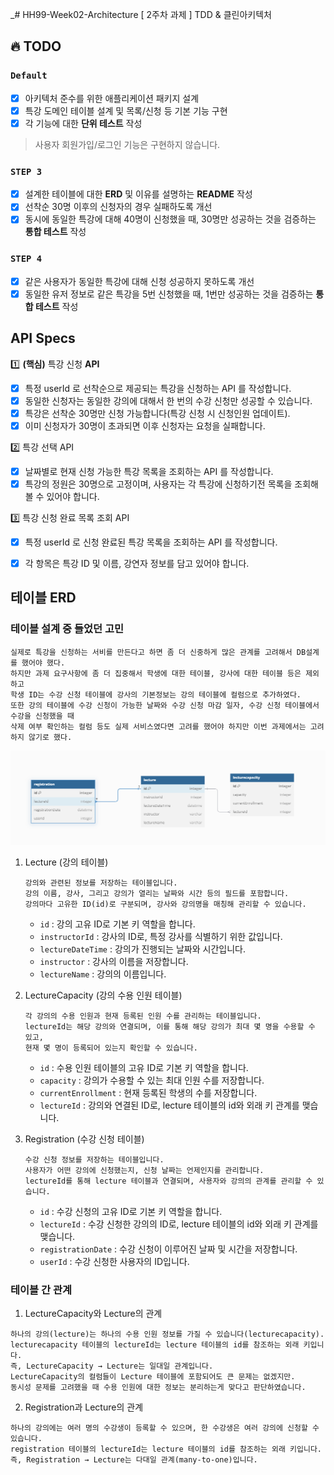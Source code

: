 _# HH99-Week02-Architecture
[ 2주차 과제 ] TDD & 클린아키텍처

## 🔥 TODO
### **`Default`**
  - [X] 아키텍처 준수를 위한 애플리케이션 패키지 설계
  - [X] 특강 도메인 테이블 설계 및 목록/신청 등 기본 기능 구현
  - [X] 각 기능에 대한 **단위 테스트** 작성
  > 사용자 회원가입/로그인 기능은 구현하지 않습니다.
### **`STEP 3`**
  - [X] 설계한 테이블에 대한 **ERD** 및 이유를 설명하는 **README** 작성
  - [X] 선착순 30명 이후의 신청자의 경우 실패하도록 개선
  - [X] 동시에 동일한 특강에 대해 40명이 신청했을 때, 30명만 성공하는 것을 검증하는 **통합 테스트** 작성
### **`STEP 4`**
  - [X] 같은 사용자가 동일한 특강에 대해 신청 성공하지 못하도록 개선
  - [X] 동일한 유저 정보로 같은 특강을 5번 신청했을 때, 1번만 성공하는 것을 검증하는 **통합 테스트** 작성

## API Specs
1️⃣ **(핵심)** 특강 신청 **API**

- [X] 특정 userId 로 선착순으로 제공되는 특강을 신청하는 API 를 작성합니다.
- [X] 동일한 신청자는 동일한 강의에 대해서 한 번의 수강 신청만 성공할 수 있습니다.
- [X] 특강은 선착순 30명만 신청 가능합니다(특강 신청 시 신청인원 업데이트).
- [X] 이미 신청자가 30명이 초과되면 이후 신청자는 요청을 실패합니다.

2️⃣ 특강 선택 API

- [X] 날짜별로 현재 신청 가능한 특강 목록을 조회하는 API 를 작성합니다.
- [X] 특강의 정원은 30명으로 고정이며, 사용자는 각 특강에 신청하기전 목록을 조회해볼 수 있어야 합니다.

3️⃣ 특강 신청 완료 목록 조회 API

- [X] 특정 userId 로 신청 완료된 특강 목록을 조회하는 API 를 작성합니다.
- [X] 각 항목은 특강 ID 및 이름, 강연자 정보를 담고 있어야 합니다.


## 테이블 **ERD**
### 테이블 설계 중 들었던 고민
```
실제로 특강을 신청하는 서비를 만든다고 하면 좀 더 신중하게 많은 관계를 고려해서 DB설계를 했어야 했다.
하지만 과제 요구사항에 좀 더 집중해서 학생에 대한 테이블, 강사에 대한 테이블 등은 제외하고
학생 ID는 수강 신청 테이블에 강사의 기본정보는 강의 테이블에 컬럼으로 추가하였다.
또한 강의 테이블에 수강 신청이 가능한 날짜와 수강 신청 마감 일자, 수강 신청 테이블에서 수강을 신청했을 때
삭제 여부 확인하는 컬럼 등도 실제 서비스였다면 고려를 했어야 하지만 이번 과제에서는 고려하지 않기로 했다.
```
![img.png](img.png)
1. Lecture (강의 테이블)
    ```
   강의와 관련된 정보를 저장하는 테이블입니다.
    강의 이름, 강사, 그리고 강의가 열리는 날짜와 시간 등의 필드를 포함합니다.
    강의마다 고유한 ID(id)로 구분되며, 강사와 강의명을 매칭해 관리할 수 있습니다.
    ```
   - `id` : 강의 고유 ID로 기본 키 역할을 합니다.
   - `instructorId` : 강사의 ID로, 특정 강사를 식별하기 위한 값입니다.
   - `lectureDateTime` : 강의가 진행되는 날짜와 시간입니다.
   - `instructor` : 강사의 이름을 저장합니다.
   - `lectureName` : 강의의 이름입니다.


2. LectureCapacity (강의 수용 인원 테이블)
    ```
   각 강의의 수용 인원과 현재 등록된 인원 수를 관리하는 테이블입니다. 
   lectureId는 해당 강의와 연결되며, 이를 통해 해당 강의가 최대 몇 명을 수용할 수 있고, 
   현재 몇 명이 등록되어 있는지 확인할 수 있습니다.
    ```
   - `id` : 수용 인원 테이블의 고유 ID로 기본 키 역할을 합니다.
   - `capacity` : 강의가 수용할 수 있는 최대 인원 수를 저장합니다.
   - `currentEnrollment` : 현재 등록된 학생의 수를 저장합니다.
   - `lectureId` : 강의와 연결된 ID로, lecture 테이블의 id와 외래 키 관계를 맺습니다. 
 

3. Registration (수강 신청 테이블)
    ```
   수강 신청 정보를 저장하는 테이블입니다. 
   사용자가 어떤 강의에 신청했는지, 신청 날짜는 언제인지를 관리합니다. 
   lectureId를 통해 lecture 테이블과 연결되며, 사용자와 강의의 관계를 관리할 수 있습니다.
   ```
   - `id` : 수강 신청의 고유 ID로 기본 키 역할을 합니다.
   - `lectureId` : 수강 신청한 강의의 ID로, lecture 테이블의 id와 외래 키 관계를 맺습니다.
   - `registrationDate` : 수강 신청이 이루어진 날짜 및 시간을 저장합니다.
   - `userId` : 수강 신청한 사용자의 ID입니다.


### 테이블 간 관계
1. LectureCapacity와 Lecture의 관계

```
하나의 강의(lecture)는 하나의 수용 인원 정보를 가질 수 있습니다(lecturecapacity).
lecturecapacity 테이블의 lectureId는 lecture 테이블의 id를 참조하는 외래 키입니다.
즉, LectureCapacity → Lecture는 일대일 관계입니다.
LectureCapacity의 컬럼들이 Lecture 테이블에 포함되어도 큰 문제는 없겠지만.
동시성 문제를 고려했을 때 수용 인원에 대한 정보는 분리하는게 맞다고 판단하였습니다.
```

2. Registration과 Lecture의 관계
```
하나의 강의에는 여러 명의 수강생이 등록할 수 있으며, 한 수강생은 여러 강의에 신청할 수 있습니다.
registration 테이블의 lectureId는 lecture 테이블의 id를 참조하는 외래 키입니다.
즉, Registration → Lecture는 다대일 관계(many-to-one)입니다.
```
